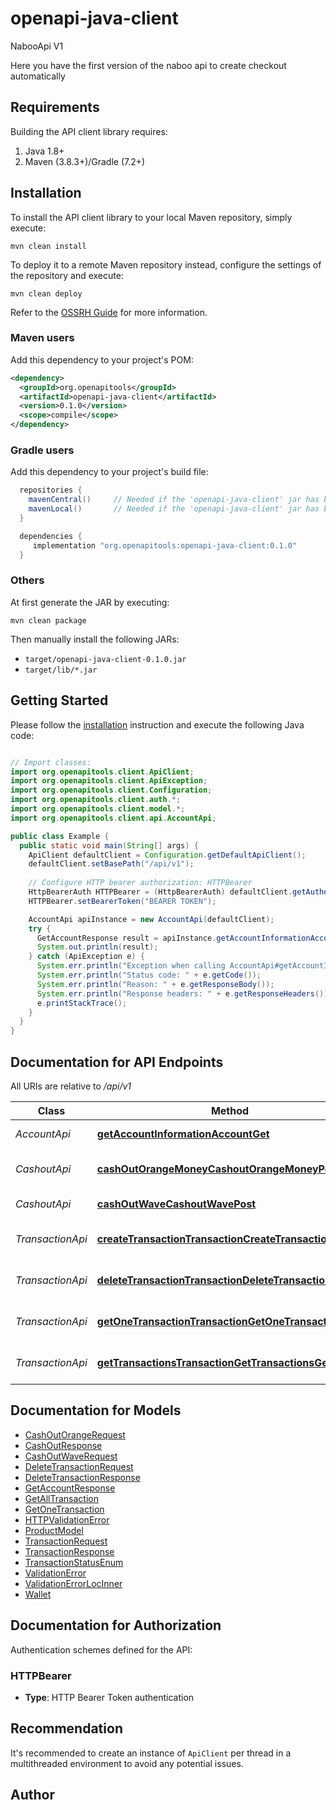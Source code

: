 # openapi-java-client

NabooApi V1

Here you have the first version of the naboo api to create checkout automatically




## Requirements

Building the API client library requires:
1. Java 1.8+
2. Maven (3.8.3+)/Gradle (7.2+)

## Installation

To install the API client library to your local Maven repository, simply execute:

```shell
mvn clean install
```

To deploy it to a remote Maven repository instead, configure the settings of the repository and execute:

```shell
mvn clean deploy
```

Refer to the [OSSRH Guide](http://central.sonatype.org/pages/ossrh-guide.html) for more information.

### Maven users

Add this dependency to your project's POM:

```xml
<dependency>
  <groupId>org.openapitools</groupId>
  <artifactId>openapi-java-client</artifactId>
  <version>0.1.0</version>
  <scope>compile</scope>
</dependency>
```

### Gradle users

Add this dependency to your project's build file:

```groovy
  repositories {
    mavenCentral()     // Needed if the 'openapi-java-client' jar has been published to maven central.
    mavenLocal()       // Needed if the 'openapi-java-client' jar has been published to the local maven repo.
  }

  dependencies {
     implementation "org.openapitools:openapi-java-client:0.1.0"
  }
```

### Others

At first generate the JAR by executing:

```shell
mvn clean package
```

Then manually install the following JARs:

* `target/openapi-java-client-0.1.0.jar`
* `target/lib/*.jar`

## Getting Started

Please follow the [installation](#installation) instruction and execute the following Java code:

```java

// Import classes:
import org.openapitools.client.ApiClient;
import org.openapitools.client.ApiException;
import org.openapitools.client.Configuration;
import org.openapitools.client.auth.*;
import org.openapitools.client.model.*;
import org.openapitools.client.api.AccountApi;

public class Example {
  public static void main(String[] args) {
    ApiClient defaultClient = Configuration.getDefaultApiClient();
    defaultClient.setBasePath("/api/v1");
    
    // Configure HTTP bearer authorization: HTTPBearer
    HttpBearerAuth HTTPBearer = (HttpBearerAuth) defaultClient.getAuthentication("HTTPBearer");
    HTTPBearer.setBearerToken("BEARER TOKEN");

    AccountApi apiInstance = new AccountApi(defaultClient);
    try {
      GetAccountResponse result = apiInstance.getAccountInformationAccountGet();
      System.out.println(result);
    } catch (ApiException e) {
      System.err.println("Exception when calling AccountApi#getAccountInformationAccountGet");
      System.err.println("Status code: " + e.getCode());
      System.err.println("Reason: " + e.getResponseBody());
      System.err.println("Response headers: " + e.getResponseHeaders());
      e.printStackTrace();
    }
  }
}

```

## Documentation for API Endpoints

All URIs are relative to */api/v1*

Class | Method | HTTP request | Description
------------ | ------------- | ------------- | -------------
*AccountApi* | [**getAccountInformationAccountGet**](docs/AccountApi.md#getAccountInformationAccountGet) | **GET** /account/ | Get Account Information
*CashoutApi* | [**cashOutOrangeMoneyCashoutOrangeMoneyPost**](docs/CashoutApi.md#cashOutOrangeMoneyCashoutOrangeMoneyPost) | **POST** /cashout/orange-money | Cash Out Orange Money
*CashoutApi* | [**cashOutWaveCashoutWavePost**](docs/CashoutApi.md#cashOutWaveCashoutWavePost) | **POST** /cashout/wave | Cash Out Wave
*TransactionApi* | [**createTransactionTransactionCreateTransactionPost**](docs/TransactionApi.md#createTransactionTransactionCreateTransactionPost) | **PUT** /transaction/create-transaction | Create Transaction
*TransactionApi* | [**deleteTransactionTransactionDeleteTransactionDelete**](docs/TransactionApi.md#deleteTransactionTransactionDeleteTransactionDelete) | **DELETE** /transaction/delete-transaction | Delete Transaction
*TransactionApi* | [**getOneTransactionTransactionGetOneTransactionGet**](docs/TransactionApi.md#getOneTransactionTransactionGetOneTransactionGet) | **GET** /transaction/get-one-transaction | Get One Transaction
*TransactionApi* | [**getTransactionsTransactionGetTransactionsGet**](docs/TransactionApi.md#getTransactionsTransactionGetTransactionsGet) | **GET** /transaction/get-transactions | Get Transactions


## Documentation for Models

 - [CashOutOrangeRequest](docs/CashOutOrangeRequest.md)
 - [CashOutResponse](docs/CashOutResponse.md)
 - [CashOutWaveRequest](docs/CashOutWaveRequest.md)
 - [DeleteTransactionRequest](docs/DeleteTransactionRequest.md)
 - [DeleteTransactionResponse](docs/DeleteTransactionResponse.md)
 - [GetAccountResponse](docs/GetAccountResponse.md)
 - [GetAllTransaction](docs/GetAllTransaction.md)
 - [GetOneTransaction](docs/GetOneTransaction.md)
 - [HTTPValidationError](docs/HTTPValidationError.md)
 - [ProductModel](docs/ProductModel.md)
 - [TransactionRequest](docs/TransactionRequest.md)
 - [TransactionResponse](docs/TransactionResponse.md)
 - [TransactionStatusEnum](docs/TransactionStatusEnum.md)
 - [ValidationError](docs/ValidationError.md)
 - [ValidationErrorLocInner](docs/ValidationErrorLocInner.md)
 - [Wallet](docs/Wallet.md)


<a id="documentation-for-authorization"></a>
## Documentation for Authorization


Authentication schemes defined for the API:
<a id="HTTPBearer"></a>
### HTTPBearer

- **Type**: HTTP Bearer Token authentication


## Recommendation

It's recommended to create an instance of `ApiClient` per thread in a multithreaded environment to avoid any potential issues.

## Author

